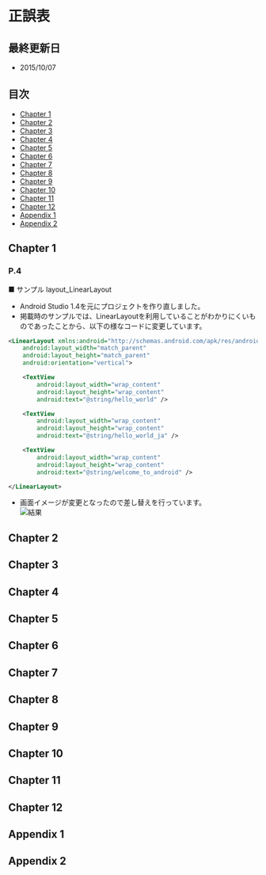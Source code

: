 # 正誤表

## 最終更新日

* 2015/10/07

## 目次
* [Chapter 1](#Chapter-1)
* [Chapter 2](#Chapter-2)
* [Chapter 3](#Chapter-3)
* [Chapter 4](#Chapter-4)
* [Chapter 5](#Chapter-5)
* [Chapter 6](#Chapter-6)
* [Chapter 7](#Chapter-7)
* [Chapter 8](#Chapter-8)
* [Chapter 9](#Chapter-9)
* [Chapter 10](#Chapter-10)
* [Chapter 11](#Chapter-11)
* [Chapter 12](#Chapter-12)
* [Appendix 1](#Appendix-1)
* [Appendix 2](#Appendix-2)


## <a name="Chapter-1"></a>Chapter 1

### P.4
■ サンプル layout_LinearLayout
* Android Studio 1.4を元にプロジェクトを作り直しました。
* 掲載時のサンプルでは、LinearLayoutを利用していることがわかりにくいものであったことから、以下の様なコードに変更しています。  
```xml
<LinearLayout xmlns:android="http://schemas.android.com/apk/res/android"
    android:layout_width="match_parent"
    android:layout_height="match_parent"
    android:orientation="vertical">

    <TextView
        android:layout_width="wrap_content"
        android:layout_height="wrap_content"
        android:text="@string/hello_world" />

    <TextView
        android:layout_width="wrap_content"
        android:layout_height="wrap_content"
        android:text="@string/hello_world_ja" />

    <TextView
        android:layout_width="wrap_content"
        android:layout_height="wrap_content"
        android:text="@string/welcome_to_android" />

</LinearLayout>
```

* 画面イメージが変更となったので差し替えを行っています。   
![結果](https://raw.githubusercontent.com/shige0501/android-sdk-pokeri/update-chapter01/Chapter01/picture/capture_layout_LinearLayout.png)

## <a name="Chapter-2"></a>Chapter 2


## <a name="Chapter-3"></a>Chapter 3


## <a name="Chapter-4"></a>Chapter 4


## <a name="Chapter-5"></a>Chapter 5


## <a name="Chapter-6"></a>Chapter 6


## <a name="Chapter-7"></a>Chapter 7

## <a name="Chapter-8"></a>Chapter 8

## <a name="Chapter-9"></a>Chapter 9

## <a name="Chapter-10"></a>Chapter 10

## <a name="Chapter-11"></a>Chapter 11

## <a name="Chapter-12"></a>Chapter 12

## <a name="Appendix-1"></a>Appendix 1

## <a name="Appendix-2"></a>Appendix 2
